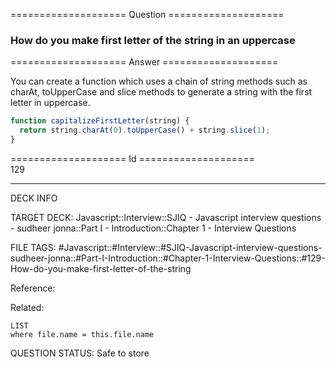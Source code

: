 ==================== Question ====================  

### How do you make first letter of the string in an uppercase  

==================== Answer ====================  

You can create a function which uses a chain of string methods such as charAt,
toUpperCase and slice methods to generate a string with the first letter in
uppercase.

```javascript
function capitalizeFirstLetter(string) {
  return string.charAt(0).toUpperCase() + string.slice(1);
}
```

==================== Id ====================  
129
<!--ID: 1707879839030-->

---

DECK INFO

TARGET DECK: Javascript::Interview::SJIQ - Javascript interview questions - sudheer jonna::Part I - Introduction::Chapter 1 - Interview Questions

FILE TAGS: #Javascript::#Interview::#SJIQ-Javascript-interview-questions-sudheer-jonna::#Part-I-Introduction::#Chapter-1-Interview-Questions::#129-How-do-you-make-first-letter-of-the-string

Reference:

Related:

```dataview
LIST
where file.name = this.file.name
```
QUESTION STATUS: Safe to store

